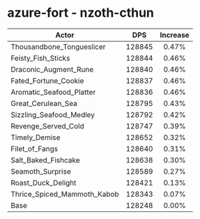 # azure-fort - nzoth-cthun
| Actor | DPS | Increase |
|---|:---:|:---:|
|Thousandbone_Tongueslicer|128845|0.47%|
|Feisty_Fish_Sticks|128844|0.46%|
|Draconic_Augment_Rune|128840|0.46%|
|Fated_Fortune_Cookie|128837|0.46%|
|Aromatic_Seafood_Platter|128836|0.46%|
|Great_Cerulean_Sea|128795|0.43%|
|Sizzling_Seafood_Medley|128792|0.42%|
|Revenge_Served_Cold|128747|0.39%|
|Timely_Demise|128652|0.32%|
|Filet_of_Fangs|128640|0.31%|
|Salt_Baked_Fishcake|128638|0.30%|
|Seamoth_Surprise|128589|0.27%|
|Roast_Duck_Delight|128421|0.13%|
|Thrice_Spiced_Mammoth_Kabob|128343|0.07%|
|Base|128248|0.00%|
